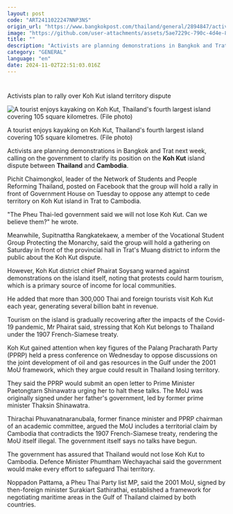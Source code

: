 ```yaml
---
layout: post
code: "ART2411022247NNP3NS"
origin_url: "https://www.bangkokpost.com/thailand/general/2894847/activists-plan-to-rally-over-koh-kut-island-territory-dispute"
image: "https://github.com/user-attachments/assets/5ae7229c-790c-4d4e-893c-4b8b76b765b3"
title: ""
description: "Activists are planning demonstrations in Bangkok and Trat next week, calling on the government to clarify its position on the  Koh Kut  island dispute between  Thailand  and  Cambodia ."
category: "GENERAL"
language: "en"
date: 2024-11-02T22:51:03.016Z
---
```


# 

Activists plan to rally over Koh Kut island territory dispute

![A tourist enjoys kayaking on Koh Kut, Thailand's fourth largest island covering 105 square kilometres. (File photo)](https://github.com/user-attachments/assets/456f307f-203f-48f7-9b59-362919a47d99)

A tourist enjoys kayaking on Koh Kut, Thailand's fourth largest island covering 105 square kilometres. (File photo)

Activists are planning demonstrations in Bangkok and Trat next week, calling on the government to clarify its position on the **Koh Kut** island dispute between **Thailand** and **Cambodia**.

Pichit Chaimongkol, leader of the Network of Students and People Reforming Thailand, posted on Facebook that the group will hold a rally in front of Government House on Tuesday to oppose any attempt to cede territory on Koh Kut island in Trat to Cambodia.

"The Pheu Thai-led government said we will not lose Koh Kut. Can we believe them?" he wrote.

Meanwhile, Supitnattha Rangkatekaew, a member of the Vocational Student Group Protecting the Monarchy, said the group will hold a gathering on Saturday in front of the provincial hall in Trat's Muang district to inform the public about the Koh Kut dispute.

However, Koh Kut district chief Phairat Soysang warned against demonstrations on the island itself, noting that protests could harm tourism, which is a primary source of income for local communities.

He added that more than 300,000 Thai and foreign tourists visit Koh Kut each year, generating several billion baht in revenue.

Tourism on the island is gradually recovering after the impacts of the Covid-19 pandemic, Mr Phairat said, stressing that Koh Kut belongs to Thailand under the 1907 French-Siamese treaty.

Koh Kut gained attention when key figures of the Palang Pracharath Party (PPRP) held a press conference on Wednesday to oppose discussions on the joint development of oil and gas resources in the Gulf under the 2001 MoU framework, which they argue could result in Thailand losing territory.

They said the PPRP would submit an open letter to Prime Minister Paetongtarn Shinawatra urging her to halt these talks. The MoU was originally signed under her father's government, led by former prime minister Thaksin Shinawatra.

Thirachai Phuvanatnaranubala, former finance minister and PPRP chairman of an academic committee, argued the MoU includes a territorial claim by Cambodia that contradicts the 1907 French-Siamese treaty, rendering the MoU itself illegal. The government itself says no talks have begun.

The government has assured that Thailand would not lose Koh Kut to Cambodia. Defence Minister Phumtham Wechayachai said the government would make every effort to safeguard Thai territory.

Noppadon Pattama, a Pheu Thai Party list MP, said the 2001 MoU, signed by then-foreign minister Surakiart Sathirathai, established a framework for negotiating maritime areas in the Gulf of Thailand claimed by both countries.